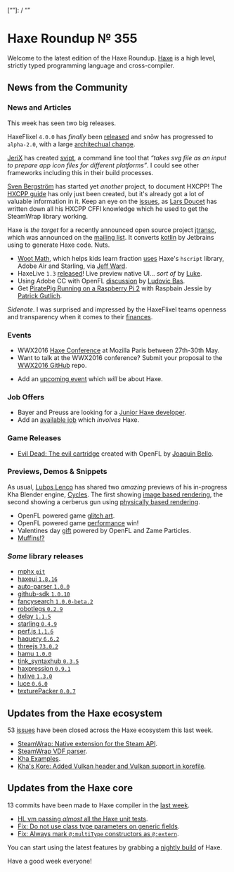 [_template]: ../templates/roundup.html
[date]: / "2016-02-11 14:48:00"
[modified]: / "2015-02-17 10:23:00"
[published]: / "2015-02-17 14:00:00"
[“”]: / “”

# Haxe Roundup № 355

Welcome to the latest edition of the Haxe Roundup. [Haxe](http://haxe.org/?utm_source=haxe.io) is a high level, strictly typed programming language and cross-compiler.

## News from the Community

### News and Articles

This week has seen two big releases. 

HaxeFlixel `4.0.0` has _finally_ been [released](http://haxeflixel.com/blog/03-HaxeFlixel-4-0-0/) and snõw has progressed to `alpha-2.0`, with a large [architechual change](http://snowkit.org/2016/02/15/snow-alpha-2-0-changelog/).

[JeriX](https://twitter.com/JeriXNet) has created [svipt](https://github.com/JeriXNet/svipt), a command line tool that _“takes
svg file as an input to prepare app icon files for different platforms”_. I
could see other frameworks including this in their build processes.

[Sven Bergström](https://twitter.com/___discovery) has started yet _another_ project, to document HXCPP! The [HXCPP guide](https://github.com/snowkit/hxcpp-guide) has only just been created, 
but it's already got a lot of valuable information in it. Keep an eye on the [issues](https://github.com/snowkit/hxcpp-guide/issues), as [Lars Doucet](https://twitter.com/larsiusprime) has written down all his HXCPP
CFFI knowledge which he used to get the SteamWrap library working.

Haxe is _the target_ for a recently announced open source project [jtransc](https://github.com/jtransc/jtransc),
which was announced on the [mailing list](https://groups.google.com/forum/#!searchin/haxelang/New$20opensource$20project$3A$20jtransc$20(kotlin$2Fjvm$20-%3E$20haxe)/haxelang/Ni_dIWsL94k/F8mJOOPbDQAJ). It converts [kotlin](https://kotlinlang.org/) by Jetbrains using 
to generate Haxe code. Nuts.

- [Woot Math](https://twitter.com/wootmath), which helps kids learn fraction [uses](https://twitter.com/Jeff__Ward/status/697477181732052993) Haxe's `hscript` library, Adobe Air and Starling, via [Jeff Ward](https://twitter.com/Jeff__Ward/).
- HaxeLive `1.3` [released](http://www.colour-id.co.uk/news/haxelive-13-released-live-preview-native-ui-sort-of)! Live preview native UI... _sort of_ by [Luke](https://twitter.com/tienery).
- Using Adobe CC with OpenFL [discussion](http://community.openfl.org/t/feedback-creating-a-flash-html5-app-with-flashcc-openfl/7385) by [Ludovic Bas](https://twitter.com/loudoweb).
- Get [PiratePig Running on a Raspberry Pi 2](http://www.gepatto.nl/get-piratepig-running-on-a-raspberry-pi-2-with-raspbian-jessie/) with Raspbain Jessie by [Patrick Gutlich](https://twitter.com/gepatto).

_Sidenote_. I was surprised and impressed by the HaxeFlixel teams openness 
and transparency when it comes to their [finances](https://github.com/HaxeFlixel/haxeflixel.com/tree/master/src/files/finances).

### Events

- WWX2016 [Haxe Conference](https://github.com/silexlabs/wwx2016) at Mozilla Paris between 27th-30th May.
- Want to talk at the WWX2016 conference? Submit your proposal to the [WWX2016 GitHub](https://github.com/silexlabs/wwx2016/#talks-workshops-hackathons) repo.
+	Add an [upcoming event](https://github.com/skial/haxe.io/labels/events) which _will_ be about Haxe.

### Job Offers

- Bayer and Preuss are looking for a [Junior Haxe developer](https://groups.google.com/forum/#!msg/haxelang/iwAbZyq1PpU/_vpZ9w3pDQAJ).
- Add an [available job](https://github.com/skial/haxe.io/labels/jobs) which _involves_ Haxe.

### Game Releases

- [Evil Dead: The evil cartridge](http://www.newgrounds.com/portal/view/670612) created with OpenFL by [Joaquin Bello](https://twitter.com/JoaquinBelloD).

### Previews, Demos & Snippets

As usual, [Lubos Lenco](https://twitter.com/luboslenco/) has shared two _amazing_
previews of his in-progress Kha Blender engine, [Cycles](http://cyclesgame.org/). The first showing
[image based rendering](https://twitter.com/luboslenco/status/697855899394826240), the 
second showing a cerberus gun using [physically based rendering](https://twitter.com/luboslenco/status/698891413262635008).
- OpenFL powered game [glitch art](https://twitter.com/TheShpufa/status/697044266242150400).
- OpenFL powered game [performance](https://twitter.com/TheShpufa/status/697126472490819584) win!
- Valentines day [gift](https://twitter.com/djnudnyj/status/698864904183410689) powered by OpenFL and Zame Particles.
- [Muffins!?](https://twitter.com/ericmbernier/status/699422022909165569)

### *Some* library releases

- [mphx `git`](https://github.com/5Mixer/mphx)
- [haxeui `1.8.16`](http://lib.haxe.org/p/haxeui)
- [auto-parser `1.0.0`](http://lib.haxe.org/p/auto-parser)
- [github-sdk `1.0.10`](http://lib.haxe.org/p/github-sdk)
- [fancysearch `1.0.0-beta.2`](http://lib.haxe.org/p/fancysearch)
- [robotlegs `0.2.9`](http://lib.haxe.org/p/robotlegs)
- [delay `1.1.5`](http://lib.haxe.org/p/delay)
- [starling `0.4.9`](http://lib.haxe.org/p/starling)
- [perf.js `1.1.6`](http://lib.haxe.org/p/perf.js)
- [haquery `6.6.2`](http://lib.haxe.org/p/haquery)
- [threejs `73.0.2`](http://lib.haxe.org/p/threejs)
- [hamu `1.0.0`](http://lib.haxe.org/p/hamu)
- [tink_syntaxhub `0.3.5`](http://lib.haxe.org/p/tink_syntaxhub)
- [haxpression `0.9.1`](http://lib.haxe.org/p/haxpression)
- [hxlive `1.3.0`](http://lib.haxe.org/p/hxlive)
- [luce `0.6.0`](http://lib.haxe.org/p/luce)
- [texturePacker `0.0.7`](http://lib.haxe.org/p/texturePacker)

## Updates from the Haxe ecosystem

53 [issues] have been closed across the Haxe ecosystem this last week.

- [SteamWrap: Native extension for the Steam API](https://github.com/larsiusprime/SteamWrap).
- [SteamWrap VDF parser](https://github.com/larsiusprime/SteamWrap/blob/master/steamwrap/helpers/VDF.hx).
- [Kha Examples](https://github.com/lewislepton/kha-examples).
- [Kha's Kore: Added Vulkan header and Vulkan support in korefile](https://github.com/KTXSoftware/Kore/commit/f8301d5a826d4d09e3f34cf27c313b9f6e2f70d2).

## Updates from the Haxe core

13 commits have been made to Haxe compiler in the [last week].

- [HL vm passing _almost_ all the Haxe unit tests](https://github.com/HaxeFoundation/haxe/issues/4850).
- [Fix: Do not use class type parameters on generic fields](https://github.com/HaxeFoundation/haxe/commit/ebc2cb5882bc3be35030f1fc2546576a30edf3d5).
- [Fix: Always mark `@:multiType` constructors as `@:extern`](https://github.com/HaxeFoundation/haxe/commit/54939a86448495102f753ef0dcd7c9620a82a46e).

You can start using the latest features by grabbing a [nightly build] of Haxe.

Have a good week everyone!

[last week]: https://github.com/issues?utf8=%E2%9C%93&q=closed%3A2016-02-09..2016-02-17+org%3Ahaxefoundation+is%3Aclosed+
[issues]: https://github.com/issues?utf8=%E2%9C%93&q=language%3Ahaxe+language%3Ac%2B%2B+language%3Ac+org%3Ahaxefoundation+org%3Aopenfl+org%3Asnowkit+org%3AKTXSoftware+org%3Ahaxeflixel+org%3Ahaxepunk+org%3Anmehost+org%3Ahaxeui+org%3Ahaxetink+org%3Anative-toolkit+org%3AStencyl+repo%3Ahaxe-js-kit+user%3Aunderscorediscovery+is%3Aclosed+closed%3A2016-02-09..2016-02-17
[nightly build]: http://build.haxe.org

